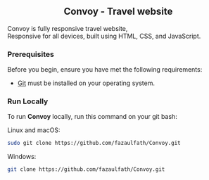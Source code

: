 

  <h2 align="center">Convoy - Travel website</h2>

  Convoy is fully responsive travel website, <br />Responsive for all devices, built using HTML, CSS, and JavaScript.


</div>



### Prerequisites

Before you begin, ensure you have met the following requirements:

* [Git](https://git-scm.com/downloads "Download Git") must be installed on your operating system.

### Run Locally

To run **Convoy** locally, run this command on your git bash:

Linux and macOS:

```bash
sudo git clone https://github.com/fazaulfath/Convoy.git
```

Windows:

```bash
git clone https://github.com/fazaulfath/Convoy.git
```

